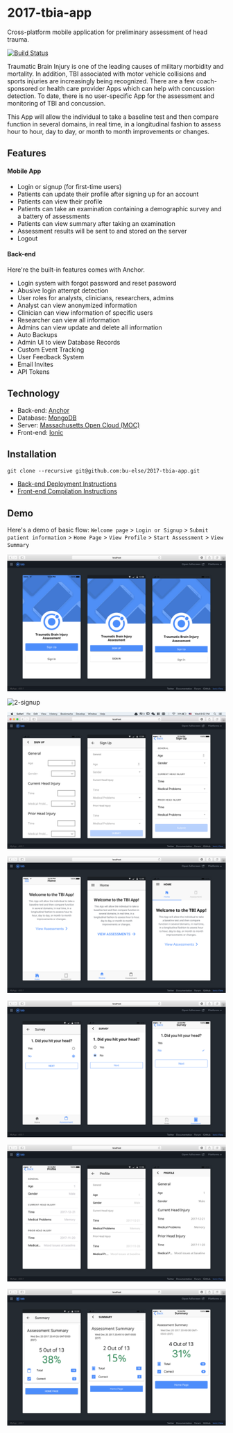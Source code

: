 # 2017-tbia-app
Cross-platform mobile application for preliminary assessment of head trauma.

[![Build Status](https://travis-ci.org/bu-else/2017-tbia-app.svg?branch=Develop)](https://travis-ci.org/bu-else/2017-tbia-app)

Traumatic Brain Injury is one of the leading causes of military morbidity and mortality.  In addition, TBI associated with motor vehicle collisions and sports injuries are increasingly being recognized.  There are a few coach-sponsored or health care provider Apps which can help with concussion detection.  To date, there is no user-specific App for the assessment and monitoring of TBI and concussion.

This App will allow the individual to take a baseline test and then compare function in several domains, in real time, in a longitudinal fashion to assess hour to hour, day to day, or month to month improvements or changes.


## Features
#### Mobile App
- Login or signup (for first-time users)
- Patients can update their profile after signing up for an account
- Patients can view their profile
- Patients can take an examination containing a demographic survey and a battery of assessments
- Patients can view summary after taking an examination
- Assessment results will be sent to and stored on the server
- Logout

#### Back-end
Here're the built-in features comes with Anchor.
- Login system with forgot password and reset password
- Abusive login attempt detection
- User roles for analysts, clinicians, researchers, admins
- Analyst can view anonymized information
- Clinician can view information of specific users
- Researcher can view all information
- Admins can view update and delete all information
- Auto Backups
- Admin UI to view Database Records
- Custom Event Tracking
- User Feedback System
- Email Invites
- API Tokens


## Technology
- Back-end: [Anchor](https://github.com/hicsail/anchor)
- Database: [MongoDB](http://www.mongodb.org/)
- Server: [Massachusetts Open Cloud (MOC)](https://massopen.cloud/)
- Front-end: [Ionic](https://ionicframework.com/)

## Installation
```
git clone --recursive git@github.com:bu-else/2017-tbia-app.git
```

- [Back-end Deployment Instructions](https://github.com/bu-else/2017-tbia-app/blob/Develop/back-end/README.md)
- [Front-end Compilation Instructions](https://github.com/bu-else/2017-tbia-app/blob/Develop/client/README.md)

## Demo
Here's a demo of basic flow: `Welcome page` > `Login or Signup` > `Submit patient information` > `Home Page` > `View Profile` > `Start Assessment` > `View Summary`

![1-welcome](https://github.com/bu-else/2017-tbia-app/blob/Develop/demo/1-welcome.png)

![2-signup](https://github.com/bu-else/2017-tbia-app/blob/Develop/demo/1-signup.png)

![3-patient-info](https://github.com/bu-else/2017-tbia-app/blob/Develop/demo/3-patient-info.png)

![4-home](https://github.com/bu-else/2017-tbia-app/blob/Develop/demo/4-home.png)

![5-assessment](https://github.com/bu-else/2017-tbia-app/blob/Develop/demo/5-assessment.png)

![6-profile](https://github.com/bu-else/2017-tbia-app/blob/Develop/demo/6-profile.png)

![7-summary](https://github.com/bu-else/2017-tbia-app/blob/Develop/demo/7-summary.png)